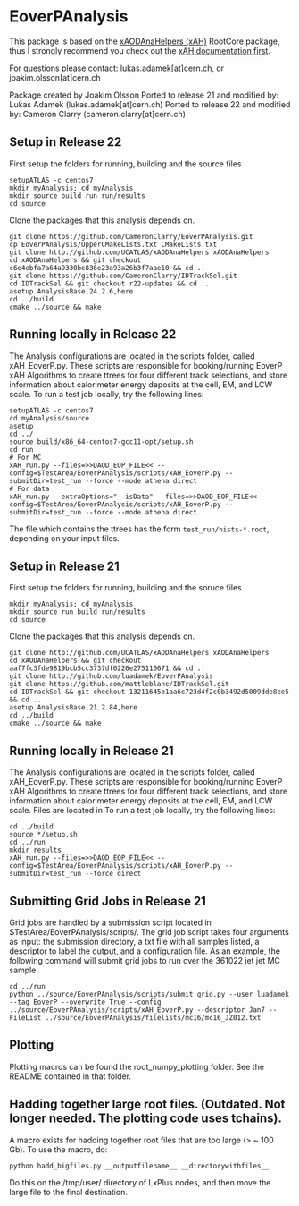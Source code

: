# EoverPAnalysis

This package is based on the [xAODAnaHelpers (xAH)](https://github.com/UCATLAS/xAODAnaHelpers) RootCore package, thus I strongly recommend you check out the [xAH documentation first](https://xaodanahelpers.readthedocs.io/en/latest/).

For questions please contact: lukas.adamek[at]cern.ch, or joakim.olsson[at]cern.ch

Package created by Joakim Olsson
Ported to release 21 and modified by: Lukas Adamek (lukas.adamek[at]cern.ch)
Ported to release 22 and modified by: Cameron Clarry (cameron.clarry[at]cern.ch)

## Setup in Release 22

First setup the folders for running, building and the source files
```
setupATLAS -c centos7
mkdir myAnalysis; cd myAnalysis
mkdir source build run run/results
cd source
```

Clone the packages that this analysis depends on. 
```
git clone https://github.com/CameronClarry/EoverPAnalysis.git
cp EoverPAnalysis/UpperCMakeLists.txt CMakeLists.txt
git clone http://github.com/UCATLAS/xAODAnaHelpers xAODAnaHelpers
cd xAODAnaHelpers && git checkout c6e4ebfa7a64a9330be836e23a93a26b3f7aae10 && cd ..
git clone https://github.com/CameronClarry/IDTrackSel.git
cd IDTrackSel && git checkout r22-updates && cd ..
asetup AnalysisBase,24.2.6,here
cd ../build
cmake ../source && make
```

## Running locally in Release 22

The Analysis configurations are located in the scripts folder, called xAH_EoverP.py. These scripts are responsible for booking/running EoverP xAH Algorithms to create ttrees for four different track selections, and store information about calorimeter energy deposits at the cell, EM, and LCW scale. To run a test job locally, try the following lines:
```
setupATLAS -c centos7
cd myAnalysis/source
asetup
cd ../
source build/x86_64-centos7-gcc11-opt/setup.sh
cd run
# For MC
xAH_run.py --files=>>DAOD_EOP_FILE<< --config=$TestArea/EoverPAnalysis/scripts/xAH_EoverP.py --submitDir=test_run --force --mode athena direct
# For data
xAH_run.py --extraOptions="--isData" --files=>>DAOD_EOP_FILE<< --config=$TestArea/EoverPAnalysis/scripts/xAH_EoverP.py --submitDir=test_run --force --mode athena direct
```
The file which contains the ttrees has the form ``test_run/hists-*.root``, depending on your input files.

## Setup in Release 21

First setup the folders for running, building and the soruce files
```
mkdir myAnalysis; cd myAnalysis
mkdir source run build run/results
cd source
```

Clone the packages that this analysis depends on. 
```
git clone http://github.com/UCATLAS/xAODAnaHelpers xAODAnaHelpers
cd xAODAnaHelpers && git checkout aaf7fc3fde9819bcb5cc3737df0226e275110671 && cd ..
git clone http://github.com/luadamek/EoverPAnalysis
git clone https://github.com/mattleblanc/IDTrackSel.git
cd IDTrackSel && git checkout 13211645b1aa6c723d4f2c0b3492d5009dde8ee5 && cd ..
asetup AnalysisBase,21.2.84,here
cd ../build
cmake ../source && make
```

## Running locally in Release 21
The Analysis configurations are located in the scripts folder, called xAH_EoverP.py. These scripts are responsible for booking/running EoverP xAH Algorithms to create ttrees for four different track selections, and store information about calorimeter energy deposits at the cell, EM, and LCW scale. Files are located in  To run a test job locally, try the following lines:
```
cd ../build
source */setup.sh
cd ../run
mkdir results
xAH_run.py --files=>>DAOD_EOP_FILE<< --config=$TestArea/EoverPAnalysis/scripts/xAH_EoverP.py --submitDir=test_run --force direct
```

## Submitting Grid Jobs in Release 21
Grid jobs are handled by a submission script located in $TestArea/EoverPAnalysis/scripts/. The grid job script takes four arguments as input: the submission directory, a txt file with all samples listed, a descriptor to label the output, and a configuration file. As an example, the following command will submit grid jobs to run over the 361022 jet jet MC sample.
```
cd ../run
python ../source/EoverPAnalysis/scripts/submit_grid.py --user luadamek --tag EoverP --overwrite True --config ../source/EoverPAnalysis/scripts/xAH_EoverP.py --descriptor Jan7 --FileList ../source/EoverPAnalysis/filelists/mc16/mc16_JZ012.txt
```

## Plotting
Plotting macros can be found the root_numpy_plotting folder. See the README contained in that folder.

## Hadding together large root files. (Outdated. Not longer needed. The plotting code uses tchains).
A macro exists for hadding together root files that are too large (> ~ 100 Gb). To use the macro, do:
```
python hadd_bigfiles.py __outputfilename__ __directorywithfiles__
```
Do this on the /tmp/user/ directory of LxPlus nodes, and then move the large file to the final destination.
